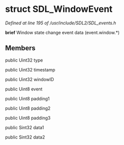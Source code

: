 # struct SDL_WindowEvent

*Defined at line 195 of /usr/include/SDL2/SDL_events.h*



**brief** Window state change event data (event.window.*)



## Members

public Uint32 type

public Uint32 timestamp

public Uint32 windowID

public Uint8 event

public Uint8 padding1

public Uint8 padding2

public Uint8 padding3

public Sint32 data1

public Sint32 data2



